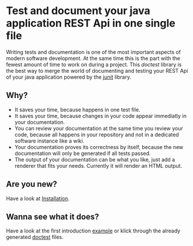 # Test and document your java application REST Api in one single file
Writing tests and documentation is one of the most important aspects of modern software development. At the same time this is the part with the fewest amount of time to work on during a project. This *doctest* library is the best way to merge the world of documenting and testing your REST Api of your java application powered by the [junit](http://junit.org/) library. 

## Why?
 * It saves your time, because happens in one test file.
 * It saves your time, because changes in your code appear immediatly in your documentation.
 * You can review your documentation at the same time you review your code, because all happens in your repository and not in a dedicated software instance like a wiki.
 * Your documentation proves its correctness by itself, because the new documentation will only be generated if all tests passed.
 * The output of your documentation can be what you like, just add a renderer that fits your needs. Currently it will render an HTML output.

## Are you new?
Have a look at [Installation](Installation.html).

## Wanna see what it does?
Have a look at the first introduction [example](Example.html) or klick through the already generated [doctest](Doctests.hmtl) files.
